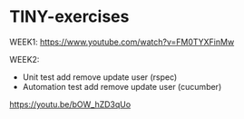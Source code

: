 # TINY-exercises

WEEK1:
https://www.youtube.com/watch?v=FM0TYXFinMw

WEEK2:
- Unit test add remove update user (rspec)
- Automation test add remove update user (cucumber)

https://youtu.be/bOW_hZD3qUo
